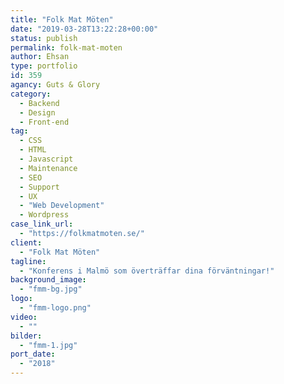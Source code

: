 ```yaml
---
title: "Folk Mat Möten"
date: "2019-03-28T13:22:28+00:00"
status: publish
permalink: folk-mat-moten
author: Ehsan
type: portfolio
id: 359
agancy: Guts & Glory
category:
  - Backend
  - Design
  - Front-end
tag:
  - CSS
  - HTML
  - Javascript
  - Maintenance
  - SEO
  - Support
  - UX
  - "Web Development"
  - Wordpress
case_link_url:
  - "https://folkmatmoten.se/"
client:
  - "Folk Mat Möten"
tagline:
  - "Konferens i Malmö som överträffar dina förväntningar!"
background_image:
  - "fmm-bg.jpg"
logo:
  - "fmm-logo.png"
video:
  - ""
bilder:
  - "fmm-1.jpg"
port_date:
  - "2018"
---
```

